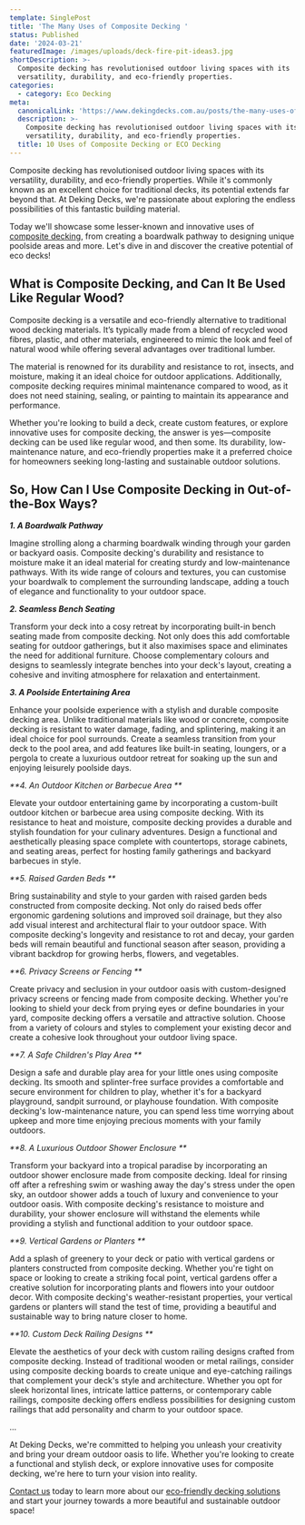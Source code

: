 ```yaml
---
template: SinglePost
title: 'The Many Uses of Composite Decking '
status: Published
date: '2024-03-21'
featuredImage: /images/uploads/deck-fire-pit-ideas3.jpg
shortDescription: >-
  Composite decking has revolutionised outdoor living spaces with its
  versatility, durability, and eco-friendly properties. 
categories:
  - category: Eco Decking
meta:
  canonicalLink: 'https://www.dekingdecks.com.au/posts/the-many-uses-of-composite-decking/'
  description: >-
    Composite decking has revolutionised outdoor living spaces with its
    versatility, durability, and eco-friendly properties. 
  title: 10 Uses of Composite Decking or ECO Decking
---
```

Composite decking has revolutionised outdoor living spaces with its versatility, durability, and eco-friendly properties. While it's commonly known as an excellent choice for traditional decks, its potential extends far beyond that. At Deking Decks, we're passionate about exploring the endless possibilities of this fantastic building material.

Today we'll showcase some lesser-known and innovative uses of [composite decking](https://www.dekingdecks.com.au/services/eco-decking/), from creating a boardwalk pathway to designing unique poolside areas and more. Let's dive in and discover the creative potential of eco decks!



## What is Composite Decking, and Can It Be Used Like Regular Wood?

Composite decking is a versatile and eco-friendly alternative to traditional wood decking materials. It’s typically made from a blend of recycled wood fibres, plastic, and other materials, engineered to mimic the look and feel of natural wood while offering several advantages over traditional lumber.

The material is renowned for its durability and resistance to rot, insects, and moisture, making it an ideal choice for outdoor applications. Additionally, composite decking requires minimal maintenance compared to wood, as it does not need staining, sealing, or painting to maintain its appearance and performance.

Whether you're looking to build a deck, create custom features, or explore innovative uses for composite decking, the answer is yes—composite decking can be used like regular wood, and then some. Its durability, low-maintenance nature, and eco-friendly properties make it a preferred choice for homeowners seeking long-lasting and sustainable outdoor solutions.





## So, How Can I Use Composite Decking in Out-of-the-Box Ways?



_**1. A Boardwalk Pathway**_

Imagine strolling along a charming boardwalk winding through your garden or backyard oasis. Composite decking's durability and resistance to moisture make it an ideal material for creating sturdy and low-maintenance pathways. With its wide range of colours and textures, you can customise your boardwalk to complement the surrounding landscape, adding a touch of elegance and functionality to your outdoor space.



_**2. Seamless Bench Seating**_

Transform your deck into a cosy retreat by incorporating built-in bench seating made from composite decking. Not only does this add comfortable seating for outdoor gatherings, but it also maximises space and eliminates the need for additional furniture. Choose complementary colours and designs to seamlessly integrate benches into your deck's layout, creating a cohesive and inviting atmosphere for relaxation and entertainment.



_**3. A Poolside Entertaining Area**_

Enhance your poolside experience with a stylish and durable composite decking area. Unlike traditional materials like wood or concrete, composite decking is resistant to water damage, fading, and splintering, making it an ideal choice for pool surrounds. Create a seamless transition from your deck to the pool area, and add features like built-in seating, loungers, or a pergola to create a luxurious outdoor retreat for soaking up the sun and enjoying leisurely poolside days.



_**4. An Outdoor Kitchen or Barbecue Area**_

Elevate your outdoor entertaining game by incorporating a custom-built outdoor kitchen or barbecue area using composite decking. With its resistance to heat and moisture, composite decking provides a durable and stylish foundation for your culinary adventures. Design a functional and aesthetically pleasing space complete with countertops, storage cabinets, and seating areas, perfect for hosting family gatherings and backyard barbecues in style.



_**5. Raised Garden Beds**_

Bring sustainability and style to your garden with raised garden beds constructed from composite decking. Not only do raised beds offer ergonomic gardening solutions and improved soil drainage, but they also add visual interest and architectural flair to your outdoor space. With composite decking's longevity and resistance to rot and decay, your garden beds will remain beautiful and functional season after season, providing a vibrant backdrop for growing herbs, flowers, and vegetables.



_**6. Privacy Screens or Fencing**_

Create privacy and seclusion in your outdoor oasis with custom-designed privacy screens or fencing made from composite decking. Whether you're looking to shield your deck from prying eyes or define boundaries in your yard, composite decking offers a versatile and attractive solution. Choose from a variety of colours and styles to complement your existing decor and create a cohesive look throughout your outdoor living space.



_**7. A Safe Children's Play Area**_

Design a safe and durable play area for your little ones using composite decking. Its smooth and splinter-free surface provides a comfortable and secure environment for children to play, whether it's for a backyard playground, sandpit surround, or playhouse foundation. With composite decking's low-maintenance nature, you can spend less time worrying about upkeep and more time enjoying precious moments with your family outdoors.





_**8. A Luxurious Outdoor Shower Enclosure**_

Transform your backyard into a tropical paradise by incorporating an outdoor shower enclosure made from composite decking. Ideal for rinsing off after a refreshing swim or washing away the day's stress under the open sky, an outdoor shower adds a touch of luxury and convenience to your outdoor oasis. With composite decking's resistance to moisture and durability, your shower enclosure will withstand the elements while providing a stylish and functional addition to your outdoor space.



_**9. Vertical Gardens or Planters**_

Add a splash of greenery to your deck or patio with vertical gardens or planters constructed from composite decking. Whether you're tight on space or looking to create a striking focal point, vertical gardens offer a creative solution for incorporating plants and flowers into your outdoor decor. With composite decking's weather-resistant properties, your vertical gardens or planters will stand the test of time, providing a beautiful and sustainable way to bring nature closer to home.





_**10. Custom Deck Railing Designs**_

Elevate the aesthetics of your deck with custom railing designs crafted from composite decking. Instead of traditional wooden or metal railings, consider using composite decking boards to create unique and eye-catching railings that complement your deck's style and architecture. Whether you opt for sleek horizontal lines, intricate lattice patterns, or contemporary cable railings, composite decking offers endless possibilities for designing custom railings that add personality and charm to your outdoor space.



…

At Deking Decks, we're committed to helping you unleash your creativity and bring your dream outdoor oasis to life. Whether you're looking to create a functional and stylish deck, or explore innovative uses for composite decking, we're here to turn your vision into reality. 

[Contact us](https://www.dekingdecks.com.au/contact/) today to learn more about our [eco-friendly decking solutions](https://www.dekingdecks.com.au/services/eco-decking/) and start your journey towards a more beautiful and sustainable outdoor space!
